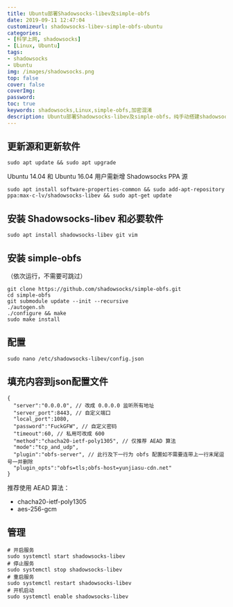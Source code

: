 ```yaml
---
title: Ubuntu部署Shadowsocks-libev及simple-obfs
date: 2019-09-11 12:47:04
customizeurl: shadowsocks-libev-simple-obfs-ubuntu
categories:
- [科学上网, shadowsocks]
- [Linux, Ubuntu]
tags:
- shadowsocks
- Ubuntu
img: /images/shadowsocks.png
top: false
cover: false
coverImg: 
password: 
toc: true
keywords: shadowsocks,Linux,simple-obfs,加密混淆
description: Ubuntu部署Shadowsocks-libev及simple-obfs，纯手动搭建shadowsocks-libev服务端，安全；轻量；高速；方案成熟，全平台客户端支持。
---
```


## 更新源和更新软件

```
sudo apt update && sudo apt upgrade
```

Ubuntu 14.04 和 Ubuntu 16.04 用户需新增 Shadowsocks PPA 源

```
sudo apt install software-properties-common && sudo add-apt-repository ppa:max-c-lv/shadowsocks-libev && sudo apt-get update
```

## 安装 Shadowsocks-libev 和必要软件

```
sudo apt install shadowsocks-libev git vim
```

## 安装 simple-obfs

（依次运行，不需要可跳过）

```
git clone https://github.com/shadowsocks/simple-obfs.git
cd simple-obfs
git submodule update --init --recursive
./autogen.sh
./configure && make
sudo make install
```

## 配置

```
sudo nano /etc/shadowsocks-libev/config.json
```

## 填充内容到json配置文件

```
{
  "server":"0.0.0.0", // 改成 0.0.0.0 监听所有地址
  "server_port":8443, // 自定义端口
  "local_port":1080,
  "password":"FuckGFW", // 自定义密码
  "timeout":60, // 私用可改成 600
  "method":"chacha20-ietf-poly1305", // 仅推荐 AEAD 算法
  "mode":"tcp_and_udp",
  "plugin":"obfs-server", // 此行及下一行为 obfs 配置如不需要连带上一行末尾逗号一并删除
  "plugin_opts":"obfs=tls;obfs-host=yunjiasu-cdn.net"
}
```

推荐使用 AEAD 算法：

- chacha20-ietf-poly1305
- aes-256-gcm

## 管理

```
# 开启服务
sudo systemctl start shadowsocks-libev
# 停止服务
sudo systemctl stop shadowsocks-libev
# 重启服务
sudo systemctl restart shadowsocks-libev
# 开机启动
sudo systemctl enable shadowsocks-libev
```

